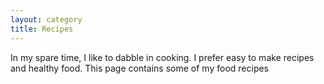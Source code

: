 ```yaml
---
layout: category
title: Recipes
---
```


In my spare time, I like to dabble in cooking. I prefer easy to make recipes and healthy food. This page contains some of my food recipes
